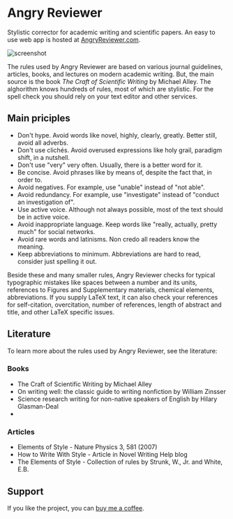 # Angry Reviewer

Stylistic corrector for academic writing and scientific papers. An easy to use web app is hosted at 
[AngryReviewer.com](https://www.angryreviewer.com).

![screenshot](https://github.com/anufrievroman/Angry-Reviewer/blob/master/static/screenshot.png)

The rules used by Angry Reviewer are based on various journal guidelines, articles, books, and lectures on modern academic writing. But, the main source is the book *The Craft of Scientific Writing* by Michael Alley. The alghorithm knows hundreds of rules, most of which are stylistic. For the spell check you should rely on your text editor and other services.

## Main priciples

- Don't hype. Avoid words like novel, highly, clearly, greatly. Better still, avoid all adverbs.
- Don't use clichés. Avoid overused expressions like holy grail, paradigm shift, in a nutshell.
- Don't use "very" very often. Usually, there is a better word for it.
- Be concise. Avoid phrases like by means of, despite the fact that, in order to.
- Avoid negatives. For example, use "unable" instead of "not able".
- Avoid redundancy. For example, use "investigate" instead of "conduct an investigation of".
- Use active voice. Although not always possible, most of the text should be in active voice.
- Avoid inappropriate language. Keep words like "really, actually, pretty much" for social networks.
- Avoid rare words and latinisms. Non credo all readers know the meaning.
- Keep abbreviations to minimum. Abbreviations are hard to read, consider just spelling it out.

Beside these and many smaller rules, Angry Reviewer checks for typical typographic mistakes like spaces between a number and its units, references to Figures and Supplementary materials, chemical elements, abbreviations. If you supply LaTeX text, it can also check your references for self-citation, overcitation, number of references, length of abstract and title, and other LaTeX specific issues.

## Literature

To learn more about the rules used by Angry Reviewer, see the literature:

### Books

- The Craft of Scientific Writing by Michael Alley
- On writing well: the classic guide to writing nonfiction by William Zinsser
- Science research writing for non-native speakers of English by Hilary Glasman-Deal
- 
### Articles

- Elements of Style - Nature Physics 3, 581 (2007)
- How to Write With Style - Article in Novel Writing Help blog
- The Elements of Style - Collection of rules by Strunk, W., Jr. and White, E.B.


## Support

If you like the project, you can [buy me a coffee](https://www.buymeacoffee.com/angryprofessor).
